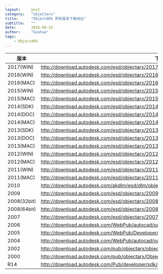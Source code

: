 ```yaml
---
layout:     post
category:   "objectarx"
title:      "ObjectARX 所有版本下载地址"
subtitle:   ""
date:       2016-08-23
author:     "Guohua"
tags:
    - ObjectARX
---
```


版本        | 下载地址
------------|------
2017(WIN)   | <http://download.autodesk.com/esd/objectarx/2017/Autodesk_ObjectARX_2017_Win_64_and_32_Bit.sfx.exe>
2016(WIN)   | <http://download.autodesk.com/esd/objectarx/2016/Autodesk_ObjectARX_2016_Win_64_and_32_Bit.exe>
2016(MAC)   | <http://download.autodesk.com/esd/objectarx/2016/ObjectARX_2016_English_Mac_OSX.dmg>
2015(WIN)   | <http://download.autodesk.com/esd/objectarx/2015/Autodesk_ObjectARX_2015_Win_64_and_32_Bit.exe>
2015(MAC)   | <http://download.autodesk.com/esd/objectarx/2015/Autodesk_ObjectARX_2015_English_Mac_OSX.dmg>
2014(SDK)   | <http://download.autodesk.com/esd/objectarx/2014/Autodesk_ObjectARX_2014_Win_64_and_32Bit.sfx.exe>
2014(DOC)   | <http://download.autodesk.com/esd/objectarx/2014/Autodesk_ObjectARX_2014_Documentation.sfx.exe>
2014(MAC)   | <http://download.autodesk.com/esd/objectarx/2014/Autodesk_ObjectARX_2014_English_Mac_OSX.dmg>
2013(SDK)   | <http://download.autodesk.com/esd/objectarx/2013/ObjectARX_2013_Win_64_and_32Bit.exe>
2013(DOC)   | <http://download.autodesk.com/esd/objectarx/2013/ObjectARX_2013_Documentation.exe>
2013(MAC)   | <http://download.autodesk.com/esd/objectarx/2013/ObjectARX_2013_English_Mac_OSX.dmg>
2012(WIN)   | <http://download.autodesk.com/esd/objectarx/2012/ObjectARX_2012_Win_64_and_32Bit.exe>
2012(MAC)   | <http://download.autodesk.com/esd/objectarx/2012/ObjectARX_2012_English_Mac_OSX.dmg>
2011(WIN)   | <http://download.autodesk.com/esd/objectarx/2011/ObjectARX_2011_Win_64_and_32Bit.exe>
2011(MAC)   | <http://download.autodesk.com/esd/objectarx/2011/ObjectARX_2011_English_Mac_OSX.dmg>
2010        | <http://download.autodesk.com/akdlm/esd/dlm/objectarx/ObjectARX_2010_Win_64_and_32Bit.exe>
2009        | <http://download.autodesk.com/esd/objectarx/2009/ObjectARX_2009_Win_64_and_32Bit.exe>
2008(32bit) | <http://download.autodesk.com/esd/objectarx/2008/ObjectARX_2008_32Bit.exe>
2008(64bit) | <http://download.autodesk.com/esd/objectarx/2008/ObjectARX_2008_64Bit.exe>
2007        | <http://download.autodesk.com/esd/objectarx/2007/Arx_All.exe>
2006        | <http://download.autodesk.com/WebPub/autocad/oarx2006/Arx_All.exe>
2005        | <http://download.autodesk.com/WebPub/Developer/autocad/Arx_All2005.exe>
2004        | <http://download.autodesk.com/WebPub/autocad/oarx/arx_sdk.exe>
2002        | <http://download.autodesk.com/pub/objectarx/objectarx_2002/K030.arx.plus.all.zip>
2000        | <http://download.autodesk.com/pub/objectarx/ObjectArxSDK.exe>
R14         | <http://download.autodesk.com/Pub/developer/sdk/obarxsdk.exe>